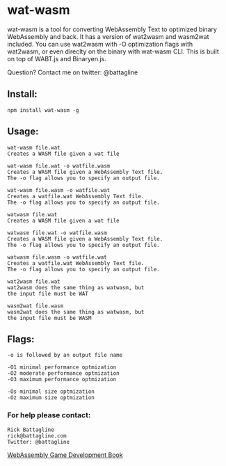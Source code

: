 # wat-wasm
wat-wasm is a tool for converting WebAssembly Text to optimized binary WebAssembly and back.  It has a version of wat2wasm and wasm2wat included.  You can use wat2wasm with -O optimization flags with wat2wasm, or even direclty on the binary with wat-wasm CLI.  This is built on top of WABT.js and Binaryen.js.

Question?  Contact me on twitter: @battagline

## Install:
`npm install wat-wasm -g`

## Usage:
    wat-wasm file.wat
    Creates a WASM file given a wat file
    
    wat-wasm file.wat -o watfile.wasm
    Creates a WASM file given a WebAssembly Text file.
    The -o flag allows you to specify an output file.

    wat-wasm file.wasm -o watfile.wat
    Creates a watfile.wat WebAssembly Text file.
    The -o flag allows you to specify an output file.

    watwasm file.wat
    Creates a WASM file given a wat file
    
    watwasm file.wat -o watfile.wasm
    Creates a WASM file given a WebAssembly Text file.
    The -o flag allows you to specify an output file.

    watwasm file.wasm -o watfile.wat
    Creates a watfile.wat WebAssembly Text file.
    The -o flag allows you to specify an output file.

    wat2wasm file.wat
    wat2wasm does the same thing as watwasm, but
    the input file must be WAT

    wasm2wat file.wasm
    wasm2wat does the same thing as watwasm, but
    the input file must be WASM

## Flags:
    -o is followed by an output file name

    -O1 minimal performance optmization
    -O2 moderate performance optmization
    -O3 maximum performance optmization

    -Os minimal size optmization
    -Oz maximum size optmization


### For help please contact:
    Rick Battagline
    rick@battagline.com
    Twitter: @battagline
    
[WebAssembly Game Development Book](http://wasmbook.com)
